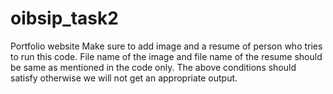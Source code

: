# oibsip_task2
Portfolio website
Make sure to add image and a resume of person who tries to run this code.
File name of the image and file name of the resume should be same as mentioned in the code only.
The above conditions should satisfy otherwise we will not get an appropriate output.
